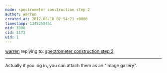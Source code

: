 ```yaml
---
node: spectrometer construction step 2 
author: warren
created_at: 2012-08-18 02:54:21 +0000
timestamp: 1345258461
nid: 3308
cid: 1173
uid: 1
---
```




[warren](../profile/warren) replying to: [spectrometer construction step 2 ](../notes/misterdeman/8-16-2012/spectrometer-construction-step-2)

----
Actually if you log in, you can attach them as an "image gallery".